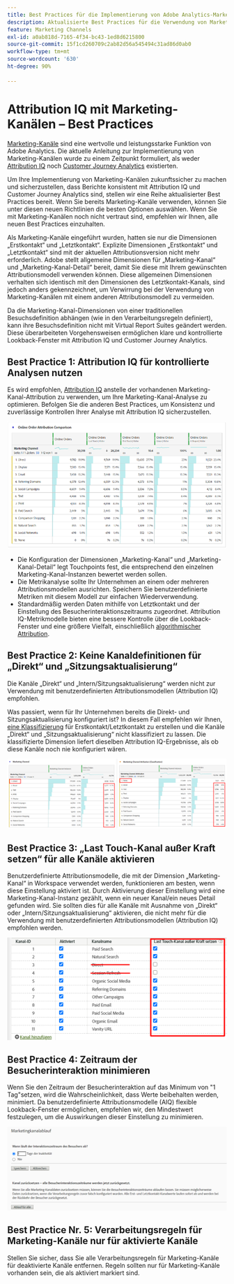 ```yaml
---
title: Best Practices für die Implementierung von Adobe Analytics-Marketing-Kanälen
description: Aktualisierte Best Practices für die Verwendung von Marketing-Kanälen mit Attribution IQ und Customer Journey Analytics
feature: Marketing Channels
exl-id: a0ab818d-7165-4f34-bc43-1ed8d6215800
source-git-commit: 15f1cd260709c2ab82d56a545494c31ad86d0ab0
workflow-type: tm+mt
source-wordcount: '630'
ht-degree: 90%

---
```


# Attribution IQ mit Marketing-Kanälen – Best Practices

[Marketing-Kanäle](/help/components/c-marketing-channels/c-getting-started-mchannel.md) sind eine wertvolle und leistungsstarke Funktion von Adobe Analytics. Die aktuelle Anleitung zur Implementierung von Marketing-Kanälen wurde zu einem Zeitpunkt formuliert, als weder [Attribution IQ](https://experienceleague.adobe.com/docs/analytics/analyze/analysis-workspace/attribution/overview.html#analysis-workspace) noch [Customer Journey Analytics](https://experienceleague.adobe.com/docs/analytics-platform/using/cja-usecases/marketing-channels.html?lang=de#cja-usecases) existierten.

Um Ihre Implementierung von Marketing-Kanälen zukunftssicher zu machen und sicherzustellen, dass Berichte konsistent mit Attribution IQ und Customer Journey Analytics sind, stellen wir eine Reihe aktualisierter Best Practices bereit. Wenn Sie bereits Marketing-Kanäle verwenden, können Sie unter diesen neuen Richtlinien die besten Optionen auswählen. Wenn Sie mit Marketing-Kanälen noch nicht vertraut sind, empfehlen wir Ihnen, alle neuen Best Practices einzuhalten.

Als Marketing-Kanäle eingeführt wurden, hatten sie nur die Dimensionen „Erstkontakt“ und „Letztkontakt“. Explizite Dimensionen „Erstkontakt“ und „Letztkontakt“ sind mit der aktuellen Attributionsversion nicht mehr erforderlich. Adobe stellt allgemeine Dimensionen für „Marketing-Kanal“ und „Marketing-Kanal-Detail“ bereit, damit Sie diese mit Ihrem gewünschten Attributionsmodell verwenden können. Diese allgemeinen Dimensionen verhalten sich identisch mit den Dimensionen des Letztkontakt-Kanals, sind jedoch anders gekennzeichnet, um Verwirrung bei der Verwendung von Marketing-Kanälen mit einem anderen Attributionsmodell zu vermeiden.

Da die Marketing-Kanal-Dimensionen von einer traditionellen Besuchsdefinition abhängen (wie in den Verarbeitungsregeln definiert), kann ihre Besuchsdefinition nicht mit Virtual Report Suites geändert werden. Diese überarbeiteten Vorgehensweisen ermöglichen klare und kontrollierte Lookback-Fenster mit Attribution IQ und Customer Journey Analytics.

## Best Practice 1: Attribution IQ für kontrollierte Analysen nutzen

Es wird empfohlen, [Attribution IQ](https://experienceleague.adobe.com/docs/analytics/analyze/analysis-workspace/attribution/overview.html#analysis-workspace) anstelle der vorhandenen Marketing-Kanal-Attribution zu verwenden, um Ihre Marketing-Kanal-Analyse zu optimieren. Befolgen Sie die anderen Best Practices, um Konsistenz und zuverlässige Kontrollen Ihrer Analyse mit Attribution IQ sicherzustellen.

![](assets/attribution.png)

* Die Konfiguration der Dimensionen „Marketing-Kanal“ und „Marketing-Kanal-Detail“ legt Touchpoints fest, die entsprechend den einzelnen Marketing-Kanal-Instanzen bewertet werden sollen.
* Die Metrikanalyse sollte Ihr Unternehmen an einem oder mehreren Attributionsmodellen ausrichten. Speichern Sie benutzerdefinierte Metriken mit diesem Modell zur einfachen Wiederverwendung.
* Standardmäßig werden Daten mithilfe von Letztkontakt und der Einstellung des Besucherinteraktionszeitraums zugeordnet. Attribution IQ-Metrikmodelle bieten eine bessere Kontrolle über die Lookback-Fenster und eine größere Vielfalt, einschließlich [algorithmischer Attribution](https://experienceleague.adobe.com/docs/analytics/analyze/analysis-workspace/attribution/algorithmic.html#analysis-workspace).

## Best Practice 2: Keine Kanaldefinitionen für „Direkt“ und „Sitzungsaktualisierung“

Die Kanäle „Direkt“ und „Intern/Sitzungsaktualisierung“ werden nicht zur Verwendung mit benutzerdefinierten Attributionsmodellen (Attribution IQ) empfohlen.

Was passiert, wenn für Ihr Unternehmen bereits die Direkt- und Sitzungsaktualisierung konfiguriert ist? In diesem Fall empfehlen wir Ihnen, [eine Klassifizierung](/help/admin/admin/c-manage-report-suites/c-edit-report-suites/marketing-channels/classifications-mchannel.md) für Erstkontakt/Letztkontakt zu erstellen und die Kanäle „Direkt“ und „Sitzungsaktualisierung“ nicht klassifiziert zu lassen. Die klassifizierte Dimension liefert dieselben Attribution IQ-Ergebnisse, als ob diese Kanäle noch nie konfiguriert wären.

![](assets/direct-session-refresh.png)

## Best Practice 3: „Last Touch-Kanal außer Kraft setzen“ für alle Kanäle aktivieren

Benutzerdefinierte Attributionsmodelle, die mit der Dimension „Marketing-Kanal“ in Workspace verwendet werden, funktionieren am besten, wenn diese Einstellung aktiviert ist. Durch Aktivierung dieser Einstellung wird eine Marketing-Kanal-Instanz gezählt, wenn ein neuer Kanal/ein neues Detail gefunden wird. Sie sollten dies für alle Kanäle mit Ausnahme von „Direkt“ oder „Intern/Sitzungsaktualisierung“ aktivieren, die nicht mehr für die Verwendung mit benutzerdefinierten Attributionsmodellen (Attribution IQ) empfohlen werden.

![](assets/override.png)

## Best Practice 4: Zeitraum der Besucherinteraktion minimieren

Wenn Sie den Zeitraum der Besucherinteraktion auf das Minimum von &quot;1 Tag&quot;setzen, wird die Wahrscheinlichkeit, dass Werte beibehalten werden, minimiert. Da benutzerdefinierte Attributionsmodelle (AIQ) flexible Lookback-Fenster ermöglichen, empfehlen wir, den Mindestwert festzulegen, um die Auswirkungen dieser Einstellung zu minimieren.

![](assets/expiration.png)

## Best Practice Nr. 5: Verarbeitungsregeln für Marketing-Kanäle nur für aktivierte Kanäle

Stellen Sie sicher, dass Sie alle Verarbeitungsregeln für Marketing-Kanäle für deaktivierte Kanäle entfernen. Regeln sollten nur für Marketing-Kanäle vorhanden sein, die als aktiviert markiert sind.
